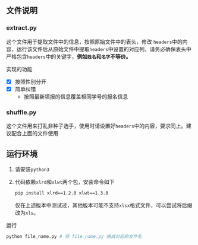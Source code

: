 ## 文件说明

### extract.py

这个文件用于提取文件中的信息，按照原始文件中的表头，修改 `headers`中的内容，运行该文件后从原始文件中提取`headers`中设置的对应列，请务必确保表头中严格包含`headers`中的关键字，**例如`姓名`和`名字`不等价。**

实现的功能

+ [x] 按照性别分开
+ [x] 简单纠错
  * 按照最新填报的信息覆盖相同学号的报名信息



### shuffle.py

这个文件用来打乱非种子选手，使用时请设置好`headers`中的内容，要求同上。建议配合上面的文件使用



## 运行环境

1. 请安装`python3`

2. 代码依赖`xlrd`和`xlwt`两个包，安装命令如下

   ```sh
   pip install xlrd==1.2.0 xlwt==1.3.0
   ```

   仅在上述版本中测试过，其他版本可能不支持`xlsx`格式文件，可以尝试将后缀改为`xls`。

运行

```sh
python file_name.py # 将 file_name.py 换成对应的文件名
```


